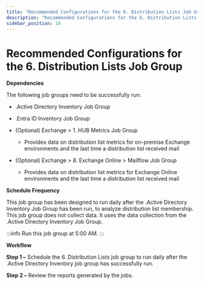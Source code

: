 ```yaml
---
title: "Recommended Configurations for the 6. Distribution Lists Job Group"
description: "Recommended Configurations for the 6. Distribution Lists Job Group"
sidebar_position: 10
---
```


# Recommended Configurations for the 6. Distribution Lists Job Group

**Dependencies**

The following job groups need to be successfully run:

- .Active Directory Inventory Job Group
- .Entra ID Inventory Job Group
- (Optional) Exchange > 1. HUB Metrics Job Group

    - Provides data on distribution list metrics for on-premise Exchange environments and the last
      time a distribution list received mail

- (Optional) Exchange > 8. Exchange Online > Mailflow Job Group

    - Provides data on distribution list metrics for Exchange Online environments and the last time
      a distribution list received mail

**Schedule Frequency**

This job group has been designed to run daily after the .Active Directory Inventory Job Group has
been run, to analyze distribution list membership. This job group does not collect data. It uses the
data collection from the .Active Directory Inventory Job Group.

:::info
Run this job group at 5:00 AM.
:::


**Workflow**

**Step 1 –** Schedule the 6. Distribution Lists job group to run daily after the .Active Directory
Inventory job group has successfully run.

**Step 2 –** Review the reports generated by the jobs.
